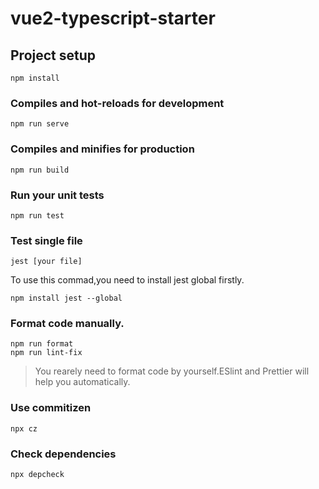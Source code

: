 # vue2-typescript-starter

## Project setup

```
npm install
```

### Compiles and hot-reloads for development

```
npm run serve
```

### Compiles and minifies for production

```
npm run build
```

### Run your unit tests

```
npm run test
```

### Test single file

```
jest [your file]
```

To use this commad,you need to install jest global firstly.

```
npm install jest --global
```

### Format code manually.

```
npm run format
npm run lint-fix
```

> You rearely need to format code by yourself.ESlint and Prettier will help you automatically.

### Use commitizen

```
npx cz
```

### Check dependencies 
```
npx depcheck
```